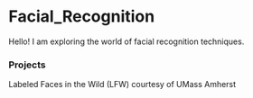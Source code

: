 # Facial_Recognition
Hello! I am exploring the world of facial recognition techniques.

### Projects

Labeled Faces in the Wild (LFW) courtesy of UMass Amherst

